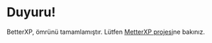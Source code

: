 # Duyuru!
BetterXP, ömrünü tamamlamıştır. Lütfen [MetterXP projesi](https://github.com/MuKonqi/metterxp/tree/main)ne bakınız.
